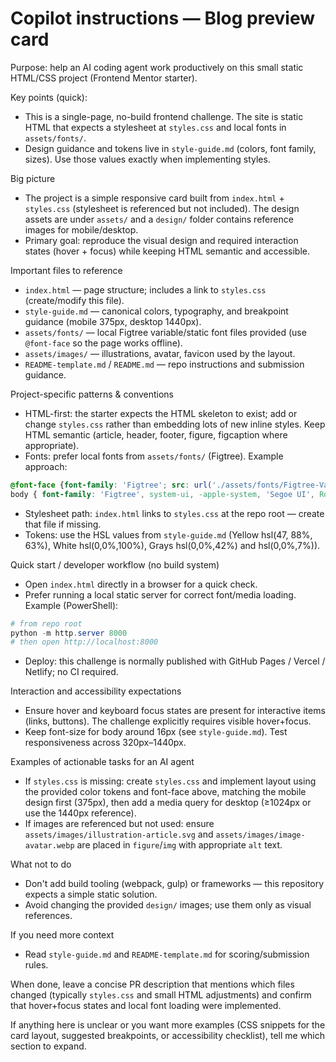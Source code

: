 <!-- Copilot / AI agent guidance for the "Blog preview card" starter project -->
# Copilot instructions — Blog preview card

Purpose: help an AI coding agent work productively on this small static HTML/CSS project (Frontend Mentor starter).

Key points (quick):
- This is a single-page, no-build frontend challenge. The site is static HTML that expects a stylesheet at `styles.css` and local fonts in `assets/fonts/`.
- Design guidance and tokens live in `style-guide.md` (colors, font family, sizes). Use those values exactly when implementing styles.

Big picture
- The project is a simple responsive card built from `index.html` + `styles.css` (stylesheet is referenced but not included). The design assets are under `assets/` and a `design/` folder contains reference images for mobile/desktop.
- Primary goal: reproduce the visual design and required interaction states (hover + focus) while keeping HTML semantic and accessible.

Important files to reference
- `index.html` — page structure; includes a link to `styles.css` (create/modify this file).
- `style-guide.md` — canonical colors, typography, and breakpoint guidance (mobile 375px, desktop 1440px).
- `assets/fonts/` — local Figtree variable/static font files provided (use `@font-face` so the page works offline).
- `assets/images/` — illustrations, avatar, favicon used by the layout.
- `README-template.md` / `README.md` — repo instructions and submission guidance.

Project-specific patterns & conventions
- HTML-first: the starter expects the HTML skeleton to exist; add or change `styles.css` rather than embedding lots of new inline styles. Keep HTML semantic (article, header, footer, figure, figcaption where appropriate).
- Fonts: prefer local fonts from `assets/fonts/` (Figtree). Example approach:

```css
@font-face {font-family: 'Figtree'; src: url('./assets/fonts/Figtree-VariableFont_wght.ttf') format('truetype'); font-weight: 100 900;}
body { font-family: 'Figtree', system-ui, -apple-system, 'Segoe UI', Roboto, sans-serif; }
```

- Stylesheet path: `index.html` links to `styles.css` at the repo root — create that file if missing.
- Tokens: use the HSL values from `style-guide.md` (Yellow hsl(47, 88%, 63%), White hsl(0,0%,100%), Grays hsl(0,0%,42%) and hsl(0,0%,7%)).

Quick start / developer workflow (no build system)
- Open `index.html` directly in a browser for a quick check.
- Prefer running a local static server for correct font/media loading. Example (PowerShell):

```powershell
# from repo root
python -m http.server 8000
# then open http://localhost:8000
```

- Deploy: this challenge is normally published with GitHub Pages / Vercel / Netlify; no CI required.

Interaction and accessibility expectations
- Ensure hover and keyboard focus states are present for interactive items (links, buttons). The challenge explicitly requires visible hover+focus.
- Keep font-size for body around 16px (see `style-guide.md`). Test responsiveness across 320px–1440px.

Examples of actionable tasks for an AI agent
- If `styles.css` is missing: create `styles.css` and implement layout using the provided color tokens and font-face above, matching the mobile design first (375px), then add a media query for desktop (≥1024px or use the 1440px reference).
- If images are referenced but not used: ensure `assets/images/illustration-article.svg` and `assets/images/image-avatar.webp` are placed in `figure`/`img` with appropriate `alt` text.

What not to do
- Don't add build tooling (webpack, gulp) or frameworks — this repository expects a simple static solution.
- Avoid changing the provided `design/` images; use them only as visual references.

If you need more context
- Read `style-guide.md` and `README-template.md` for scoring/submission rules.

When done, leave a concise PR description that mentions which files changed (typically `styles.css` and small HTML adjustments) and confirm that hover+focus states and local font loading were implemented.

If anything here is unclear or you want more examples (CSS snippets for the card layout, suggested breakpoints, or accessibility checklist), tell me which section to expand.
